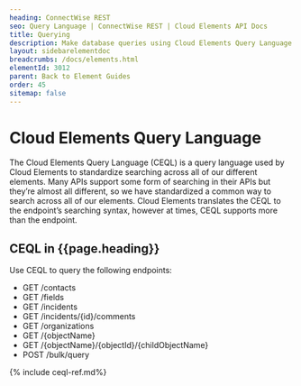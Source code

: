 ```yaml
---
heading: ConnectWise REST
seo: Query Language | ConnectWise REST | Cloud Elements API Docs
title: Querying
description: Make database queries using Cloud Elements Query Language.
layout: sidebarelementdoc
breadcrumbs: /docs/elements.html
elementId: 3012
parent: Back to Element Guides
order: 45
sitemap: false
---
```


# Cloud Elements Query Language

The Cloud Elements Query Language (CEQL) is a query language used by Cloud Elements to standardize searching across all of our different elements. Many APIs support some form of searching in their APIs but they’re almost all different, so we have standardized a common way to search across all of our elements. Cloud Elements translates the CEQL to the endpoint’s searching syntax, however at times, CEQL supports more than the endpoint.

## CEQL in {{page.heading}}

Use CEQL to query the following endpoints:

* GET /contacts
* GET /fields
* GET /incidents
* GET /incidents/{id}/comments
* GET /organizations
* GET /{objectName}
* GET /{objectName}/{objectId}/{childObjectName}
* POST /bulk/query

{% include ceql-ref.md%}
